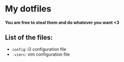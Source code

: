 # My dotfiles
#### You are free to steal them and do whatever you want <3

## List of the files:
- `config`: i3 configuration file
- `.vimrc`: vim configuration file
